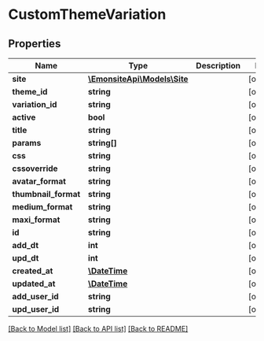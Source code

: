 # CustomThemeVariation

## Properties
Name | Type | Description | Notes
------------ | ------------- | ------------- | -------------
**site** | [**\EmonsiteApi\Models\Site**](Site.md) |  | [optional] 
**theme_id** | **string** |  | [optional] 
**variation_id** | **string** |  | [optional] 
**active** | **bool** |  | [optional] 
**title** | **string** |  | [optional] 
**params** | **string[]** |  | [optional] 
**css** | **string** |  | [optional] 
**cssoverride** | **string** |  | [optional] 
**avatar_format** | **string** |  | [optional] 
**thumbnail_format** | **string** |  | [optional] 
**medium_format** | **string** |  | [optional] 
**maxi_format** | **string** |  | [optional] 
**id** | **string** |  | [optional] 
**add_dt** | **int** |  | [optional] 
**upd_dt** | **int** |  | [optional] 
**created_at** | [**\DateTime**](\DateTime.md) |  | [optional] 
**updated_at** | [**\DateTime**](\DateTime.md) |  | [optional] 
**add_user_id** | **string** |  | [optional] 
**upd_user_id** | **string** |  | [optional] 

[[Back to Model list]](../../README.md#documentation-for-models) [[Back to API list]](../../README.md#documentation-for-api-endpoints) [[Back to README]](../../README.md)

